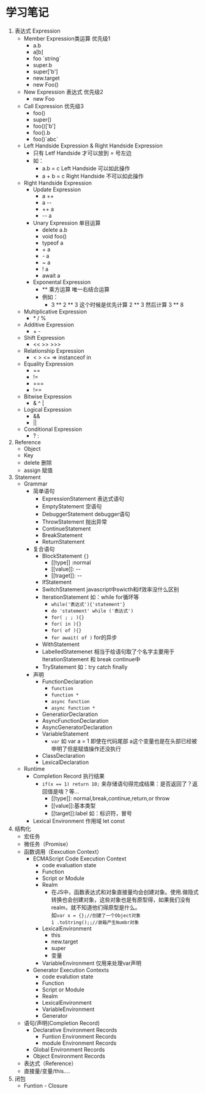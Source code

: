 # 学习笔记

1. 表达式 Expression
    + Member Expression类运算 优先级1
        + a.b
        + a[b]
        + foo \`string\`
        + super.b
        + super['b']
        + new.target
        + new Foo()
    + New Expression 表达式 优先级2
        + new Foo
    + Call Expression 优先级3
        + foo()
        + super()
        + foo()['b']
        + foo().b
        + foo()\`abc\`
    + Left Handside Expression & Right Handside Expression
        + 只有 Letf Handside 才可以放到 = 号左边
        + 如：
            + a.b = c Left Handside 可以如此操作
            + a + b = c Right Handside 不可以如此操作
    + Right Handside Expression
        + Update Expression
            + a ++
            + a --
            + ++ a
            + -- a
        + Unary Expression 单目运算
            + delete a.b
            + void foo()
            + typeof a
            + \+ a
            + \- a
            + ~ a
            + ! a
            + await a
        + Exponental Expression
            + ** 乘方运算 唯一右结合运算
            + 例如：
                + 3 \*\* 2 \*\* 3 这个时候是优先计算 2 \*\* 3 然后计算 3 \*\* 8 
    + Multiplicative Expression
        + \* / %
    + Additive Expression
        + \+ \-
    + Shift Expression
        + << >> >>>
    + Relationship Expression
        + < > <= => instanceof in
    + Equality Expression
        + ==
        + !=
        + ===
        + !==
    + Bitwise Expression
        + & ^ |
    + Logical Expression
        + &&
        + ||
    + Conditional Expression
        + ? :
2. Reference
    + Object
    + Key
    + delete 删除
    + assign 赋值
3. Statement
    + Grammar
        + 简单语句
            + ExpressionStatement 表达式语句
            + EmptyStatement 空语句
            + DebuggerStatement debugger语句
            + ThrowStatement 抛出异常
            + ContinueStatement
            + BreakStatement
            + ReturnStatement
        + 复合语句
            + BlockStatement  `{}`
                + [[type]] :normal
                + [[value]]: --
                + [[traget]]: --
            + IfStatement
            + SwitchStatement javascript中swicth和if效率没什么区别
            + IterationStatement 如：while for循环等
                + `while('表达式'){'statement'}`
                + `do 'statement' while ('表达式')`
                + `for( ; ; ){}`
                + `for( in ){}`
                + `for( of ){}`
                + `for await( of )` for的异步
            + WithStatement
            + LabelledStatemenet 相当于给语句取了个名字主要用于IterationStatement 和 break continue中
            + TryStatement 如：try catch finally
        + 声明
            + FunctionDeclaration
                + `function`
                + `function *`
                + `async function`
                + `async function *`
            + GeneratiorDeclaration
            + AsyncFunctionDeclaration
            + AsyncGeneratorDeclaration
            + VariableStatement
                + `var` 如 var a = 1 即使在代码尾部 a这个变量也是在头部已经被申明了但是赋值操作还没执行
            + ClassDeclaration
            + LexicalDeclaration
    + Runtime
        + Completion Record 执行结果
            + `if(x == 1) return 10;` 来存储语句得完成结果：是否返回了？返回值是啥？等...
                + [[type]]: normal,break,continue,return,or throw
                + [[value]]:基本类型
                + [[target]]:label 如：标识符，冒号
        + Lexical Environment 作用域 let const
4. 结构化
    + 宏任务
    + 微任务（Promise）
    + 函数调用（Eexcution Context）
        + ECMAScript Code Execution Context
            + code evaluation state
            + Function
            + Script or Module
            + Realm
                + 在JS中，函数表达式和对象直接量均会创建对象。使用.做隐式转换也会创建对象，这些对象也是有原型得，如果我们没有realm，就不知道他们得原型是什么。</br>如`var x = {};//创建了一个Object对象`</br>`1 .toString();;//装箱产生Numbr对象`
            + LexicalEnvironment
                + this
                + new.target
                + super
                + 变量
            + VariableEnvironment 仅用来处理var声明
        + Generator Execution Contexts
            + code evalution state
            + Function
            + Script or Module
            + Realm
            + LexicalEnvironment
            + VariableEnvironment
            + Generator
    + 语句/声明(Completion Record)
        + Declarative Environment Records
            + Funtion Environment Records
            + module Environment Records
        + Global Environment Records
        + Object Environment Records
    + 表达式（Reference）
    + 直接量/变量/this....
5. 闭包
    + Funtion - Closure
